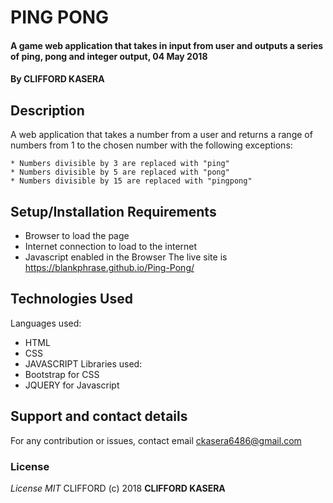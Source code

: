 # PING PONG
#### A game web application that takes in input from user and outputs a series of ping, pong and integer output, 04 May 2018
#### By **CLIFFORD KASERA**
## Description
A web application that takes a number from a user and returns a range of numbers from 1 to the chosen number with the following exceptions:

    * Numbers divisible by 3 are replaced with "ping"
    * Numbers divisible by 5 are replaced with "pong"
    * Numbers divisible by 15 are replaced with "pingpong"

## Setup/Installation Requirements
* Browser to load the page
* Internet connection to load to the internet
* Javascript enabled in the Browser
The live site is https://blankphrase.github.io/Ping-Pong/
## Technologies Used
Languages used:
  * HTML
  * CSS
  * JAVASCRIPT
Libraries used:
  * Bootstrap for CSS
  * JQUERY for Javascript
## Support and contact details
For any contribution or issues, contact email ckasera6486@gmail.com
### License
*License MIT*
CLIFFORD (c) 2018 **CLIFFORD KASERA**
